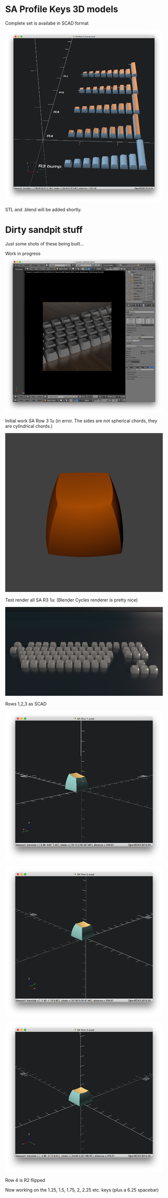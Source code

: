 # SA Profile Keys 3D models

Complete set is availabe in SCAD format

![](combined-sa-rows.png)

STL and .blend will be added shortly.

# Dirty sandpit stuff

Just some shots of these being built...

Work in progress
![](blender-test-rendering.png)

Initial work SA Row 3 1u (in error. The sides are not spherical chords, they are cylindrical chords.)

![](sa-row3-1u-blender-alpha-test.png)

Test render all SA R3 1u: (Blender Cycles renderer is pretty nice)

![](test-render.png)

Rows 1,2,3 as SCAD

![](SA-r1-open-scad.png)

![](SA-r2-open-scad-fix.png)

![](SA-r3-open-scad-fix.png)

Row 4 is R2 flipped

Now working on the 1.25, 1.5, 1.75, 2, 2.25 etc. keys (plus a 6.25 spacebar)
